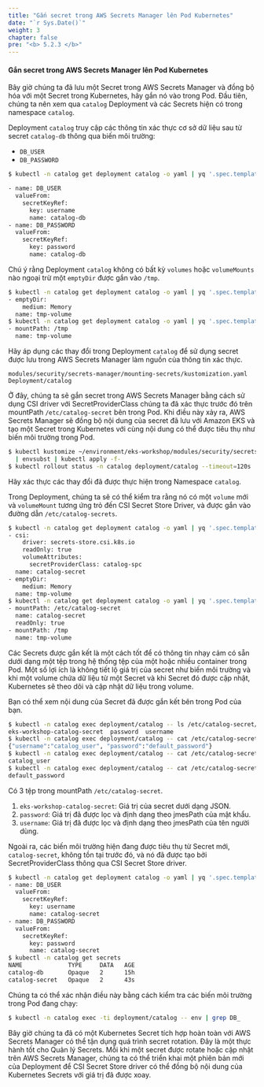 ```yaml
---
title: "Gắn secret trong AWS Secrets Manager lên Pod Kubernetes"
date: "`r Sys.Date()`"
weight: 3
chapter: false
pre: "<b> 5.2.3 </b>"
---
```


#### Gắn secret trong AWS Secrets Manager lên Pod Kubernetes

Bây giờ chúng ta đã lưu một Secret trong AWS Secrets Manager và đồng bộ hóa với một Secret trong Kubernetes, hãy gắn nó vào trong Pod. Đầu tiên, chúng ta nên xem qua `catalog` Deployment và các Secrets hiện có trong namespace `catalog`.

Deployment `catalog` truy cập các thông tin xác thực cơ sở dữ liệu sau từ secret `catalog-db` thông qua biến môi trường:

- `DB_USER`
- `DB_PASSWORD`

```bash
$ kubectl -n catalog get deployment catalog -o yaml | yq '.spec.template.spec.containers[] | .env'

- name: DB_USER
  valueFrom:
    secretKeyRef:
      key: username
      name: catalog-db
- name: DB_PASSWORD
  valueFrom:
    secretKeyRef:
      key: password
      name: catalog-db
```

Chú ý rằng Deployment `catalog` không có bất kỳ `volumes` hoặc `volumeMounts` nào ngoại trừ một `emptyDir` được gắn vào `/tmp`.

```bash
$ kubectl -n catalog get deployment catalog -o yaml | yq '.spec.template.spec.volumes'
- emptyDir:
    medium: Memory
  name: tmp-volume
$ kubectl -n catalog get deployment catalog -o yaml | yq '.spec.template.spec.containers[] | .volumeMounts'
- mountPath: /tmp
  name: tmp-volume
```

Hãy áp dụng các thay đổi trong Deployment `catalog` để sử dụng secret được lưu trong AWS Secrets Manager làm nguồn của thông tin xác thực.

```kustomization
modules/security/secrets-manager/mounting-secrets/kustomization.yaml
Deployment/catalog
```

Ở đây, chúng ta sẽ gắn secret trong AWS Secrets Manager bằng cách sử dụng CSI driver với SecretProviderClass chúng ta đã xác thực trước đó trên mountPath `/etc/catalog-secret` bên trong Pod. Khi điều này xảy ra, AWS Secrets Manager sẽ đồng bộ nội dung của secret đã lưu với Amazon EKS và tạo một Secret trong Kubernetes với cùng nội dung có thể được tiêu thụ như biến môi trường trong Pod.

```bash
$ kubectl kustomize ~/environment/eks-workshop/modules/security/secrets-manager/mounting-secrets/ \
  | envsubst | kubectl apply -f-
$ kubectl rollout status -n catalog deployment/catalog --timeout=120s
```

Hãy xác thực các thay đổi đã được thực hiện trong Namespace `catalog`.

Trong Deployment, chúng ta sẽ có thể kiểm tra rằng nó có một `volume` mới và `volumeMount` tương ứng trỏ đến CSI Secret Store Driver, và được gắn vào đường dẫn `/etc/catalog-secrets`.

```bash
$ kubectl -n catalog get deployment catalog -o yaml | yq '.spec.template.spec.volumes'
- csi:
    driver: secrets-store.csi.k8s.io
    readOnly: true
    volumeAttributes:
      secretProviderClass: catalog-spc
  name: catalog-secret
- emptyDir:
    medium: Memory
  name: tmp-volume
$ kubectl -n catalog get deployment catalog -o yaml | yq '.spec.template.spec.containers[] | .volumeMounts'                                                                                                                                                                             
- mountPath: /etc/catalog-secret
  name: catalog-secret
  readOnly: true
- mountPath: /tmp
  name: tmp-volume
```

Các Secrets được gắn kết là một cách tốt để có thông tin nhạy cảm có sẵn dưới dạng một tệp trong hệ thống tệp của một hoặc nhiều container trong Pod. Một số lợi ích là không tiết lộ giá trị của secret như biến môi trường và khi một volume chứa dữ liệu từ một Secret và khi Secret đó được cập nhật, Kubernetes sẽ theo dõi và cập nhật dữ liệu trong volume.

Bạn có thể xem nội dung của Secret đã được gắn kết bên trong Pod của bạn.

```bash
$ kubectl -n catalog exec deployment/catalog -- ls /etc/catalog-secret/ 
eks-workshop-catalog-secret  password  username
$ kubectl -n catalog exec deployment/catalog -- cat /etc/catalog-secret/${SECRET_NAME}
{"username":"catalog_user", "password":"default_password"}
$ kubectl -n catalog exec deployment/catalog -- cat /etc/catalog-secret/username
catalog_user
$ kubectl -n catalog exec deployment/catalog -- cat /etc/catalog-secret/password
default_password
```

Có 3 tệp trong mountPath `/etc/catalog-secret`.
1. `eks-workshop-catalog-secret`: Giá trị của secret dưới dạng JSON.
2. `password`: Giá trị đã được lọc và định dạng theo jmesPath của mật khẩu.
3. `username`: Giá trị đã được lọc và định dạng theo jmesPath của tên người dùng.

Ngoài ra, các biến môi trường hiện đang được tiêu thụ từ Secret mới, `catalog-secret`, không tồn tại trước đó, và nó đã được tạo bởi SecretProviderClass thông qua CSI Secret Store driver.

```bash
$ kubectl -n catalog get deployment catalog -o yaml | yq '.spec.template.spec.containers[] | .env'
- name: DB_USER
  valueFrom:
    secretKeyRef:
      key: username
      name: catalog-secret
- name: DB_PASSWORD
  valueFrom:
    secretKeyRef:
      key: password
      name: catalog-secret
$ kubectl -n catalog get secrets
NAME             TYPE     DATA   AGE
catalog-db       Opaque   2      15h
catalog-secret   Opaque   2      43s
```

Chúng ta có thể xác nhận điều này bằng cách kiểm tra các biến môi trường trong Pod đang chạy:

```bash
$ kubectl -n catalog exec -ti deployment/catalog -- env | grep DB_
```

Bây giờ chúng ta đã có một Kubernetes Secret tích hợp hoàn toàn với AWS Secrets Manager có thể tận dụng quá trình secret rotation. Đây là một thực hành tốt cho Quản lý Secrets. Mỗi khi một secret được rotate hoặc cập nhật trên AWS Secrets Manager, chúng ta có thể triển khai một phiên bản mới của Deployment để CSI Secret Store driver có thể đồng bộ nội dung của Kubernetes Secrets với giá trị đã được xoay.